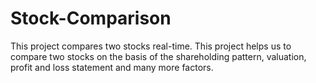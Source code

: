 # Stock-Comparison
This project compares two stocks real-time. This project helps us to compare two stocks on the basis of the shareholding pattern, valuation, profit and loss statement and many more factors.

